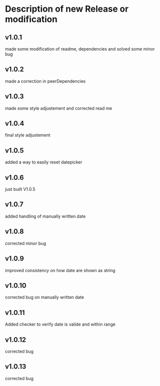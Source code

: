 # Description of new Release or modification

## v1.0.1

made some modification of readme, dependencies and solved some minor bug

## v1.0.2

made a correction in peerDependencies

## v1.0.3

made some style adjustement and corrected read me

## v1.0.4

final style adjustement

## v1.0.5

added a way to easily reset datepicker

## v1.0.6

just built V1.0.5

## v1.0.7

added handling of manually written date

## v1.0.8

corrected minor bug

## v1.0.9

improved consistency on how date are shown as string

## v1.0.10

corrected bug on manually written date

## v1.0.11

Added checker to verify date is valide and within range

## v1.0.12

corrected bug

## v1.0.13

corrected bug
